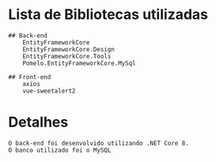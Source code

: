 # Lista de Bibliotecas utilizadas
	## Back-end
		EntityFrameworkCore
		EntityFrameworkCore.Design
		EntityFrameworkCore.Tools
		Pomelo.EntityFrameworkCore.MySql
	
	## Front-end
		axios
		vue-sweetalert2
	
# Detalhes
	O back-end foi desenvolvido utilizando .NET Core 8.
	O banco utilizado foi o MySQL